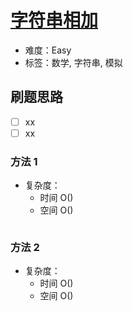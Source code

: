 # [字符串相加](https://leetcode-cn.com/problems/add-strings/)

- 难度：Easy
- 标签：数学, 字符串, 模拟

## 刷题思路

- [ ] xx
- [ ] xx

### 方法 1

- 复杂度：
    - 时间 O()
    - 空间 O()

``` js

```

### 方法 2

- 复杂度：
    - 时间 O()
    - 空间 O()

``` js

```
